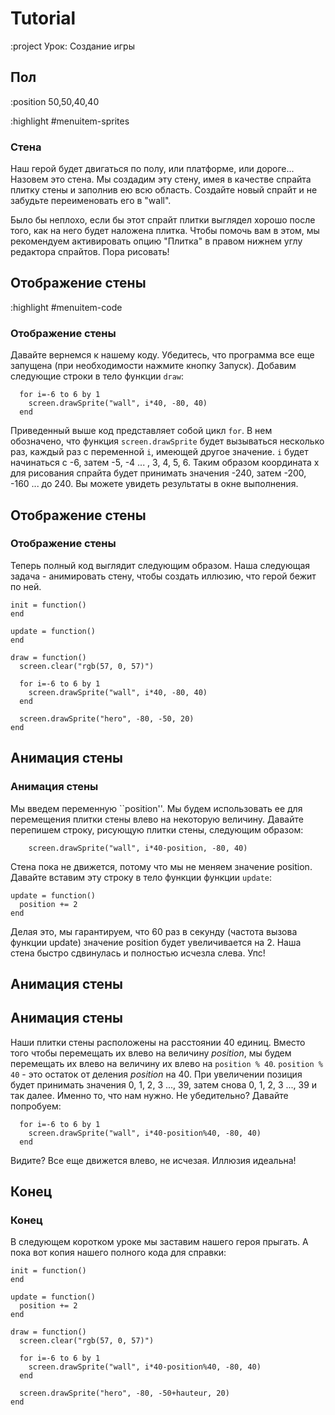 # Tutorial

:project Урок: Создание игры

## Пол

:position 50,50,40,40

:highlight #menuitem-sprites

### Стена

Наш герой будет двигаться по полу, или платформе, или дороге... Назовем это стена. Мы создадим эту стену, имея в качестве спрайта плитку стены и заполнив ею всю область. Создайте новый спрайт и не забудьте переименовать его в "wall".

Было бы неплохо, если бы этот спрайт плитки выглядел хорошо после того, как на него будет наложена плитка.
Чтобы помочь вам в этом, мы рекомендуем активировать опцию "Плитка" в правом нижнем углу редактора спрайтов.
Пора рисовать!

## Отображение стены

:highlight #menuitem-code

### Отображение стены

Давайте вернемся к нашему коду. Убедитесь, что программа все еще запущена (при необходимости нажмите кнопку Запуск).
Добавим следующие строки в тело функции ``draw``:

```
  for i=-6 to 6 by 1
    screen.drawSprite("wall", i*40, -80, 40)
  end
```

Приведенный выше код представляет собой цикл ``for``. В нем обозначено, что функция ``screen.drawSprite`` будет вызываться несколько раз, каждый раз с переменной ``i``, имеющей другое значение. ``i`` будет начинаться с -6, затем -5, -4 ... , 3, 4, 5, 6. Таким образом координата x для рисования спрайта будет принимать значения -240, затем -200, -160 ... до 240. Вы можете увидеть результаты в окне выполнения.

## Отображение стены

### Отображение стены

Теперь полный код выглядит следующим образом. Наша следующая задача - анимировать стену, чтобы создать иллюзию, что герой бежит по ней.

```
init = function()
end

update = function()
end

draw = function()
  screen.clear("rgb(57, 0, 57)")

  for i=-6 to 6 by 1
    screen.drawSprite("wall", i*40, -80, 40)
  end

  screen.drawSprite("hero", -80, -50, 20)
end
```

## Анимация стены

### Анимация стены

Мы введем переменную ``position''. Мы будем использовать ее для перемещения плитки стены влево на некоторую величину. Давайте перепишем строку, рисующую плитки стены, следующим образом:

```
    screen.drawSprite("wall", i*40-position, -80, 40)
```

Стена пока не движется, потому что мы не меняем значение position. Давайте вставим эту строку в тело функции
функции ``update``:

```
update = function()
  position += 2
end
```

Делая это, мы гарантируем, что 60 раз в секунду (частота вызова функции update) значение position будет увеличивается на 2. Наша стена быстро сдвинулась и полностью исчезла слева. Упс!

## Анимация стены

## Анимация стены

Наши плитки стены расположены на расстоянии 40 единиц. Вместо того чтобы перемещать их влево на величину *position*, мы будем перемещать их влево на величину их влево на ``position % 40``. ``position % 40`` - это остаток от деления *position* на 40. При увеличении позиция будет принимать значения 0, 1, 2, 3 ..., 39, затем снова 0, 1, 2, 3 ..., 39 и так далее. Именно то, что нам нужно. Не убедительно? Давайте попробуем:

```
  for i=-6 to 6 by 1
    screen.drawSprite("wall", i*40-position%40, -80, 40)
  end
```

Видите? Все еще движется влево, не исчезая. Иллюзия идеальна!

## Конец

### Конец

В следующем коротком уроке мы заставим нашего героя прыгать. А пока вот копия нашего полного кода для справки:

```
init = function()
end

update = function()
  position += 2
end

draw = function()
  screen.clear("rgb(57, 0, 57)")

  for i=-6 to 6 by 1
    screen.drawSprite("wall", i*40-position%40, -80, 40)
  end

  screen.drawSprite("hero", -80, -50+hauteur, 20)
end
```